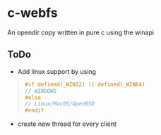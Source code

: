 # c-webfs
An opendir copy written in pure c using the winapi

## ToDo
- Add linux support by using 
> ``` c
> #if defined(_WIN32) || defined(_WIN64)
> // WINDOWS
> #else
> // Linux/MacOS/OpenBSD
> #endif
> ```
- create new thread for every client

